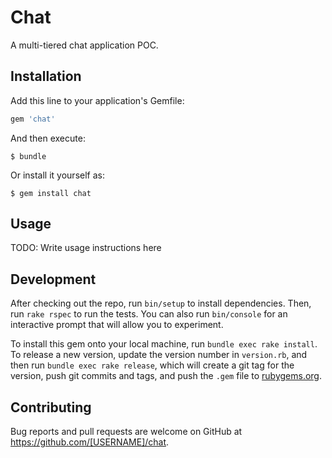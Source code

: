 # Chat

A multi-tiered chat application POC.

## Installation

Add this line to your application's Gemfile:

```ruby
gem 'chat'
```

And then execute:

    $ bundle

Or install it yourself as:

    $ gem install chat

## Usage

TODO: Write usage instructions here

## Development

After checking out the repo, run `bin/setup` to install dependencies. Then, run `rake rspec` to run the tests. You can also run `bin/console` for an interactive prompt that will allow you to experiment.

To install this gem onto your local machine, run `bundle exec rake install`. To release a new version, update the version number in `version.rb`, and then run `bundle exec rake release`, which will create a git tag for the version, push git commits and tags, and push the `.gem` file to [rubygems.org](https://rubygems.org).

## Contributing

Bug reports and pull requests are welcome on GitHub at https://github.com/[USERNAME]/chat.

